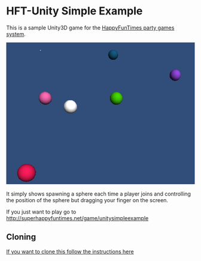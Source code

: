 HFT-Unity Simple Example
========================

This is a sample Unity3D game for the [HappyFunTimes party games system](http://greggman.github.io/HappyFunTimes).

<img src="Assets/WebPlayerTemplates/HappyFunTimes/screenshot.png" />

It simply shows spawning a sphere each time a player joins and controlling the position of the sphere
but dragging your finger on the screen.

If you just want to play go to http://superhappyfuntimes.net/game/unitysimpleexample

Cloning
-------

[If you want to clone this follow the instructions here](https://github.com/greggman/HappyFunTimes/blob/master/docs/unitydocs.md)



